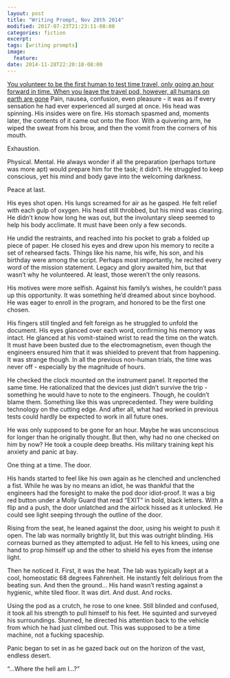 ```yaml
---
layout: post
title: "Writing Prompt, Nov 28th 2014"
modified: 2017-07-23T21:23:11-08:00
categories: fiction
excerpt:
tags: [writing prompts]
image:
  feature:
date: 2014-11-28T22:20:18-08:00
---
```

[You volunteer to be the first human to test time travel, only going an hour forward in time. When you leave the travel pod, however, all humans on earth are gone](https://www.reddit.com/r/WritingPrompts/comments/2nm2k9/wp_you_volunteer_to_be_the_first_human_to_test/)
Pain, nausea, confusion, even pleasure - it was as if every sensation he had ever experienced all surged at once. His head was spinning. His insides were on fire. His stomach spasmed and, moments later, the contents of it came out onto the floor. With a quivering arm, he wiped the sweat from his brow, and then the vomit from the corners of his mouth.

Exhaustion.

Physical. Mental. He always wonder if all the preparation (perhaps torture was more apt) would prepare him for the task; it didn’t. He struggled to keep conscious, yet his mind and body gave into the welcoming darkness.

Peace at last.

His eyes shot open. His lungs screamed for air as he gasped. He felt relief with each gulp of oxygen. His head still throbbed, but his mind was clearing. He didn’t know how long he was out, but the involuntary sleep seemed to help his body acclimate. It must have been only a few seconds.

He undid the restraints, and reached into his pocket to grab a folded up piece of paper. He closed his eyes and drew upon his memory to recite a set of rehearsed facts. Things like his name, his wife, his son, and his birthday were among the script. Perhaps most importantly, he recited every word of the mission statement. Legacy and glory awaited him, but that wasn’t why he volunteered. At least, those weren’t the only reasons.

His motives were more selfish. Against his family’s wishes, he couldn’t pass up this opportunity. It was something he’d dreamed about since boyhood. He was eager to enroll in the program, and honored to be the first one chosen.

His fingers still tingled and felt foreign as he struggled to unfold the document. His eyes glanced over each word, confirming his memory was intact. He glanced at his vomit-stained wrist to read the time on the watch. It must have been busted due to the electromagnetism, even though the engineers ensured him that it was shielded to prevent that from happening. It was strange though. In all the previous non-human trials, the time was never off - especially by the magnitude of hours.

He checked the clock mounted on the instrument panel. It reported the same time. He rationalized that the devices just didn’t survive the trip - something he would have to note to the engineers. Though, he couldn’t blame them. Something like this was unprecedented. They were building technology on the cutting edge. And after all, what had worked in previous tests could hardly be expected to work in all future ones.

He was only supposed to be gone for an hour. Maybe he was unconscious for longer than he originally thought. But then, why had no one checked on him by now? He took a couple deep breaths. His military training kept his anxiety and panic at bay.

One thing at a time. The door.

His hands started to feel like his own again as he clenched and unclenched a fist. While he was by no means an idiot, he was thankful that the engineers had the foresight to make the pod door idiot-proof. It was a big red button under a Molly Guard that read “EXIT” in bold, black letters. With a flip and a push, the door unlatched and the airlock hissed as it unlocked. He could see light seeping through the outline of the door.

Rising from the seat, he leaned against the door, using his weight to push it open. The lab was normally brightly lit, but this was outright blinding. His corneas burned as they attempted to adjust. He fell to his knees, using one hand to prop himself up and the other to shield his eyes from the intense light.

Then he noticed it. First, it was the heat. The lab was typically kept at a cool, homeostatic 68 degrees Fahrenheit. He instantly felt delirious from the beating sun. And then the ground... His hand wasn’t resting against a hygienic, white tiled floor. It was dirt. And dust. And rocks.

Using the pod as a crutch, he rose to one knee. Still blinded and confused, it took all his strength to pull himself to his feet. He squinted and surveyed his surroundings. Stunned, he directed his attention back to the vehicle from which he had just climbed out. This was supposed to be a time machine, not a fucking spaceship.

Panic began to set in as he gazed back out on the horizon of the vast, endless desert.

“...Where the hell am I...?”
